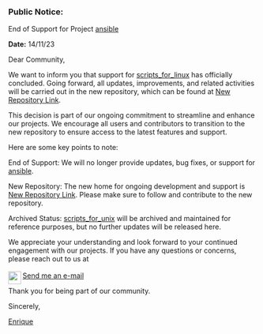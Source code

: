 ### Public Notice:

End of Support for Project [ansible](https://github.com/eefloresb/scripts_for_unix)

**Date:** 14/11/23

Dear Community,

We want to inform you that support for [scripts_for_linux](https://github.com/eefloresb/scripts_for_unix) has officially concluded. Going forward, all updates, improvements, and related activities will be carried out in the new repository, which can be found at [New Repository Link](https://github.com/2000923/scripts).

This decision is part of our ongoing commitment to streamline and enhance our projects. We encourage all users and contributors to transition to the new repository to ensure access to the latest features and support.

Here are some key points to note:

End of Support: We will no longer provide updates, bug fixes, or support for [ansible](https://github.com/eefloresb/scripts_for_unix).

New Repository: The new home for ongoing development and support is [New Repository Link](https://github.com/eefloresb/scripts). Please make sure to follow and contribute to the new repository.

Archived Status: [scripts_for_unix](https://github.com/eefloresb/scripts_for_unix) will be archived and maintained for reference purposes, but no further updates will be released here.

We appreciate your understanding and look forward to your continued engagement with our projects. If you have any questions or concerns, please reach out to us at
<br /><br />
<a href="mailto:2000923@unmsm.edu.pe">Send me an e-mail
  <img align="left" width="26px" src="https://raw.githubusercontent.com/gilbarbara/logos/main/logos/google-gmail.svg" />
</a>
<br/>

Thank you for being part of our community.

Sincerely,

[Enrique](https://www.linkedin.com/in/edwin-enrique-flores-bautista/)
